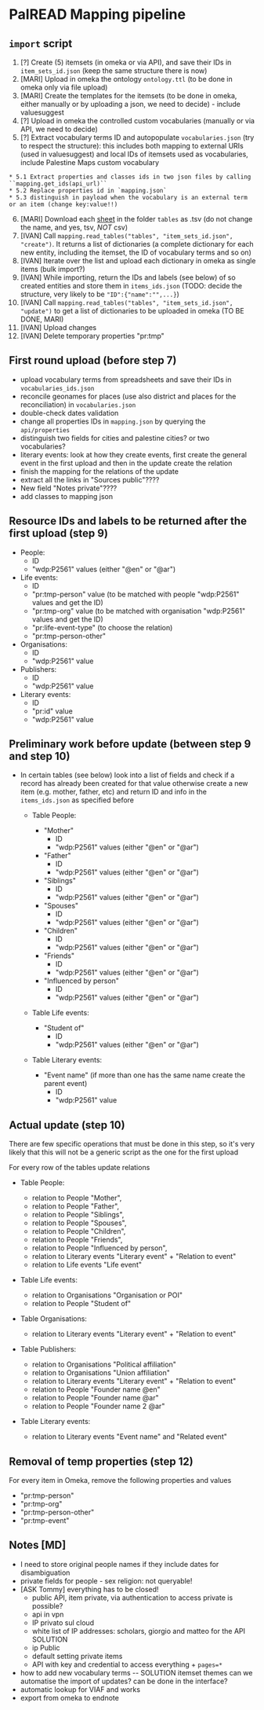 # PalREAD Mapping pipeline

## `import` script

  1. [?] Create (5) itemsets (in omeka or via API), and save their IDs in `item_sets_id.json` (keep the same structure there is now)
  2. [MARI] Upload in omeka the ontology `ontology.ttl` (to be done in omeka only via file upload)
  3. [MARI] Create the templates for the itemsets (to be done in omeka, either manually or by uploading a json, we need to decide) - include valuesuggest
  4. [?] Upload in omeka the controlled custom vocabularies (manually or via API, we need to decide)
  5. [?] Extract vocabulary terms ID and autopopulate `vocabularies.json` (try to respect the structure):
  this includes both mapping to external URIs (used in valuesuggest) and local IDs of itemsets used as vocabularies, include Palestine Maps custom vocabulary

    * 5.1 Extract properties and classes ids in two json files by calling ``mapping.get_ids(api_url)``
    * 5.2 Replace properties id in `mapping.json`
    * 5.3 distinguish in payload when the vocabulary is an external term or an item (change key:value!!)
  6. [MARI] Download each [sheet](https://docs.google.com/spreadsheets/d/1fn523ktjeLyTytUuPvlOXEvb5A65SxhlKkePKtdWcSQ/edit?usp=sharing) in the folder `tables` as .tsv (do not change the name, and yes, tsv, _NOT_ csv)
  7. [IVAN] Call `mapping.read_tables("tables", "item_sets_id.json", "create")`. It returns a list of dictionaries (a complete dictionary for each new entity, including the itemset, the ID of vocabulary terms and so on)
  8. [IVAN] Iterate over the list and upload each dictionary in omeka as single items (bulk import?)
  9. [IVAN] While importing, return the IDs and labels (see below) of so created entities and store them in `items_ids.json` (TODO: decide the structure, very likely to be `"ID":{"name":"",...}`)
  10. [IVAN] Call `mapping.read_tables("tables", "item_sets_id.json", "update")` to get a list of dictionaries to be uploaded in omeka (TO BE DONE, MARI)
  11. [IVAN] Upload changes
  12. [IVAN] Delete temporary properties "pr:tmp"

## First round upload (before step 7)

 * upload vocabulary terms from spreadsheets and save their IDs in `vocabularies_ids.json`
 * reconcile geonames for places (use also district and places for the reconciliation) in `vocabularies.json`
 * double-check dates validation
 * change all properties IDs in `mapping.json` by querying the `api/properties`
 * distinguish two fields for cities and palestine cities? or two vocabularies?
 * literary events: look at how they create events, first create the general event in the first upload and then in the update create the relation
 * finish the mapping for the relations of the update
 * extract all the links in "Sources public"????
 * New field "Notes private"????
 * add classes to mapping json

## Resource IDs and labels to be returned after the first upload (step 9)

 * People:
    * ID
    * "wdp:P2561" values (either "\@en" or "\@ar")
 * Life events:
    * ID
    * "pr:tmp-person" value (to be matched with people "wdp:P2561" values and get the ID)
    * "pr:tmp-org" value (to be matched with organisation "wdp:P2561" values and get the ID)
    * "pr:life-event-type" (to choose the relation)
    * "pr:tmp-person-other"
 * Organisations:
   * ID
   * "wdp:P2561" value
 * Publishers:
   * ID
   * "wdp:P2561" value
 * Literary events:
    * ID
    * "pr:id" value
    * "wdp:P2561" value

## Preliminary work before update (between step 9 and step 10)

* In certain tables (see below) look into a list of fields and check if a record has already been created for that value otherwise create a new item (e.g. mother, father, etc) and return ID and info in the `items_ids.json` as specified before

   * Table People:
       * "Mother"
         * ID
         * "wdp:P2561" values (either "\@en" or "\@ar")
       * "Father"
         * ID
         * "wdp:P2561" values (either "\@en" or "\@ar")
       * "Siblings"
         * ID
         * "wdp:P2561" values (either "\@en" or "\@ar")
       * "Spouses"
         * ID
         * "wdp:P2561" values (either "\@en" or "\@ar")
       * "Children"
         * ID
         * "wdp:P2561" values (either "\@en" or "\@ar")
       * "Friends"
         * ID
         * "wdp:P2561" values (either "\@en" or "\@ar")
       * "Influenced by person"
         * ID
         * "wdp:P2561" values (either "\@en" or "\@ar")

   * Table Life events:
       * "Student of"
         * ID
         * "wdp:P2561" values (either "\@en" or "\@ar")

   * Table Literary events:
       * "Event name" (if more than one has the same name create the parent event)
         * ID
         * "wdp:P2561" value

## Actual update (step 10)

There are few specific operations that must be done in this step, so it's very likely that this will not be a generic script as the one for the first upload

For every row of the tables update relations

   * Table People:

       * relation to People "Mother",
       * relation to People "Father",
       * relation to People "Siblings",
       * relation to People "Spouses",
       * relation to People "Children",
       * relation to People "Friends",
       * relation to People "Influenced by person",
       * relation to Literary events "Literary event" + "Relation to event"
       * relation to Life events "Life event"

   * Table Life events:

       * relation to Organisations "Organisation or POI"
       * relation to People "Student of"

   * Table Organisations:

       * relation to Literary events "Literary event" + "Relation to event"

   * Table Publishers:

       * relation to Organisations "Political affiliation"
       * relation to Organisations "Union affiliation"
       * relation to Literary events "Literary event" + "Relation to event"
       * relation to People "Founder name \@en"
       * relation to People "Founder name \@ar"
       * relation to People "Founder name 2 \@ar"

   * Table Literary events:

       * relation to Literary events "Event name" and "Related event"

## Removal of temp properties (step 12)

For every item in Omeka, remove the following properties and values

 * "pr:tmp-person"
 * "pr:tmp-org"
 * "pr:tmp-person-other"
 * "pr:tmp-event"

## Notes [MD]

 * I need to store original people names if they include dates for disambiguation
 * private fields for people - sex religion: not queryable!
 * [ASK Tommy] everything has to be closed!
    * public API, item private, via authentication to access private is possible?
    * api in vpn
    * IP privato sul cloud
    * white list of IP addresses: scholars, giorgio and matteo for the API
    SOLUTION
    * ip Public
    * default setting private items
    * API with key and credential to access everything + `pages=*`
 * how to add new vocabulary terms -- SOLUTION itemset themes can we automatise the import of updates? can be done in the interface?
 * automatic lookup for VIAF and works
 * export from omeka to endnote
